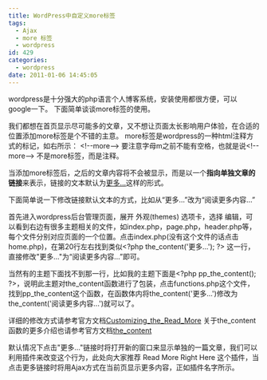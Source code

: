 ```yaml
---
title: WordPress中自定义more标签
tags:
  - Ajax
  - more 标签
  - wordpress
id: 429
categories:
  - wordpress
date: 2011-01-06 14:45:05
---
```


wordpress是十分强大的php语言个人博客系统，安装使用都很方便，可以google一下。
下面简单谈谈more标签的使用。

我们都想在首页显示尽可能多的文章，又不想让页面太长影响用户体验，在合适的位置添加more标签是个不错的主意。
more标签是wordpress的一种html注释方式的标记，如右所示： &lt;!--more--&gt; 要注意字母m之前不能有空格，也就是说&lt;!-- more--&gt; 不是more标签，而是注释。

当添加more标签后，之后的文章内容将不会被显示，而是以一个**指向单独文章的链接**来表示，链接的文本默认为[更多...](http://blog.lyqx.de/?p=429)这样的形式。

下面简单说一下修改链接默认文本的方式，比如从“更多...”改为“阅读更多内容...”

首先进入wordpress后台管理页面，展开 外观(themes) 选项卡，选择 编辑，可以看到右边有很多主题相关的文件，如index.php，page.php，header.php等，每个文件分别对应页面的一个位置。点击index.php(没有这个文件的话点击home.php)，在第20行左右找到类似&lt;?php the_content('更多...'); ?&gt; 这一行，直接修改"更多..."为“阅读更多内容...”即可。
<!--more-->
当然有的主题下面找不到那一行，比如我的主题下面是&lt;?php pp_the_content(); ?&gt;，说明此主题对the_content函数进行了包装，点击functions.php这个文件，找到pp_the_content这个函数，在函数体内将the_content('更多...')修改为the_content('阅读更多内容...')就可以了。

详细的修改方式请参考官方文档[Customizing_the_Read_More](http://codex.wordpress.org/Customizing_the_Read_More)
关于the_content函数的更多介绍也请参考官方文档[the_content](http://codex.wordpress.org/Template_Tags/the_content)

默认情况下点击"更多..."链接时将打开新的窗口来显示单独的一篇文章，我们可以利用插件来改变这个行为，此处向大家推荐 Read More Right Here 这个插件，当点击更多链接时将用Ajax方式在当前页显示更多内容，正如插件名字所示。